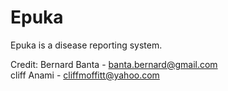 Epuka
=====

Epuka is a disease reporting system.


Credit: Bernard Banta - banta.bernard@gmail.com </br>
        cliff Anami - cliffmoffitt@yahoo.com
